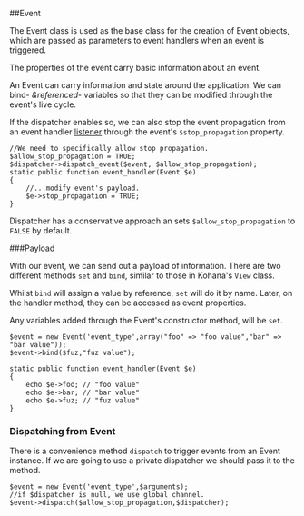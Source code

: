 ##Event

The Event class is used as the base class for the creation of Event objects, which are passed as parameters to event handlers when an event is triggered.

The properties of the event carry basic information about an event.

An Event can carry information and state around the application. We can bind- _&referenced_- variables so that they can be modified through the event's live cycle.

If the dispatcher enables so, we can also stop the event propagation from an event handler [listener](core/listeners) through the event's `$stop_propagation` property.

    //We need to specifically allow stop propagation.
    $allow_stop_propagation = TRUE;
    $dispatcher->dispatch_event($event, $allow_stop_propagation);
    static public function event_handler(Event $e)
    {
        //...modify event's payload.
        $e->stop_propagation = TRUE;
    }
Dispatcher has a conservative approach an sets `$allow_stop_propagation` to `FALSE` by default.


###Payload

With our event, we can send out a payload of information. There are two different methods `set` and `bind`, similar to those in Kohana's `View` class.

Whilst `bind` will assign a value by reference, `set` will do it by name. Later, on the handler method, they can be accessed as event properties.

Any variables added through the Event's constructor method, will be `set`.

    $event = new Event('event_type',array("foo" => "foo value","bar" => "bar value"));
    $event->bind($fuz,"fuz value");
    
    static public function event_handler(Event $e)
    {
        echo $e->foo; // "foo value"
        echo $e->bar; // "bar value"
        echo $e->fuz; // "fuz value"
    }

### Dispatching from Event
There is a convenience method `dispatch` to trigger events from an Event instance. If we are going to use a private dispatcher
we should pass it to the method.

    $event = new Event('event_type',$arguments);
    //if $dispatcher is null, we use global channel.
    $event->dispatch($allow_stop_propagation,$dispatcher);
    


    
 